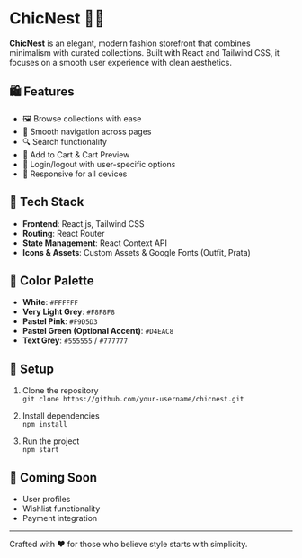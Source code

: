# ChicNest 👗✨

**ChicNest** is an elegant, modern fashion storefront that combines minimalism with curated collections. Built with React and Tailwind CSS, it focuses on a smooth user experience with clean aesthetics.

## 🛍️ Features

- 🖼️ Browse collections with ease
- 🧭 Smooth navigation across pages
- 🔍 Search functionality
- 🛒 Add to Cart & Cart Preview
- 👤 Login/logout with user-specific options
- 📱 Responsive for all devices

## 🌈 Tech Stack

- **Frontend**: React.js, Tailwind CSS
- **Routing**: React Router
- **State Management**: React Context API
- **Icons & Assets**: Custom Assets & Google Fonts (Outfit, Prata)

## 🎨 Color Palette

- **White**: `#FFFFFF`
- **Very Light Grey**: `#F8F8F8`
- **Pastel Pink**: `#F9D5D3`
- **Pastel Green (Optional Accent)**: `#D4EAC8`
- **Text Grey**: `#555555` / `#777777`

## 🔧 Setup

1. Clone the repository  
   `git clone https://github.com/your-username/chicnest.git`

2. Install dependencies  
   `npm install`

3. Run the project  
   `npm start`

## 🚧 Coming Soon

- User profiles
- Wishlist functionality
- Payment integration

---

Crafted with ❤️ for those who believe style starts with simplicity.

